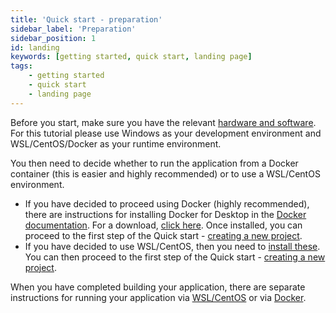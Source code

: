 ```yaml
---
title: 'Quick start - preparation'
sidebar_label: 'Preparation'
sidebar_position: 1
id: landing
keywords: [getting started, quick start, landing page]
tags:
    - getting started
    - quick start
    - landing page
---
```


Before you start, make sure you have the relevant [hardware and software](../../../getting-started/quick-start/hardware-and-software/).
For this tutorial please use Windows as your development environment and WSL/CentOS/Docker as your runtime environment.

You then need to decide whether to run the  application from a Docker container (this is easier and highly recommended) or to use a WSL/CentOS environment. 

- If you have decided to proceed using Docker (highly recommended), there are instructions for installing Docker for Desktop in the [Docker documentation](https://docs.docker.com/docker-for-windows/). For a download, [click here](https://hub.docker.com/editions/community/docker-ce-desktop-windows/). Once installed, you can proceed to the first step of the Quick start - [creating a new project](../../../getting-started/quick-start/create-a-new-project/). 
- If you have decided to use WSL/CentOS, then you need to [install these](../../../getting-started/prerequisites/installing-wsl/). You can then proceed to the first step of the Quick start - [creating a new project](../../../getting-started/quick-start/create-a-new-project/).

When you have completed building your application, there are separate instructions for running your application via [WSL/CentOS](../../../getting-started/quick-start/run-the-application/) or via [Docker](../../../getting-started/quick-start/run-the-application-docker/). 
